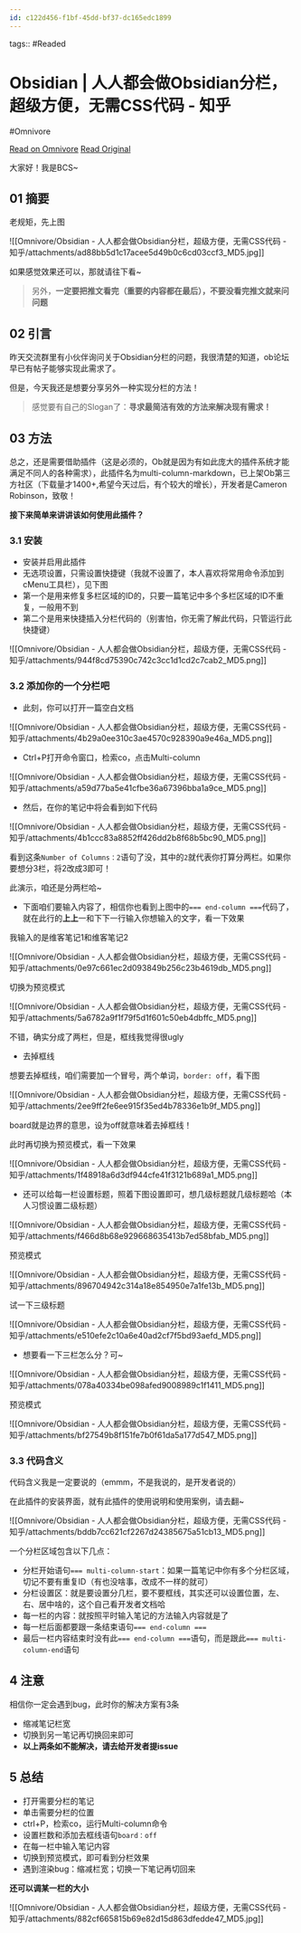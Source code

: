 ```yaml
---
id: c122d456-f1bf-45dd-bf37-dc165edc1899
---
```



tags::  #Readed 

# Obsidian | 人人都会做Obsidian分栏，超级方便，无需CSS代码 - 知乎
#Omnivore

[Read on Omnivore](https://omnivore.app/me/obsidian-obsidian-css-190a4ce595c)
[Read Original](https://zhuanlan.zhihu.com/p/503562540)

大家好！我是BCS\~

## 01 摘要

老规矩，先上图 

![[Omnivore/Obsidian - 人人都会做Obsidian分栏，超级方便，无需CSS代码 - 知乎/attachments/ad88bb5d1c17acee5d49b0c6cd03ccf3_MD5.jpg]]

如果感觉效果还可以，那就请往下看\~

> 另外，**一定要把推文看完（重要的内容都在最后），不要没看完推文就来问问题**

## 02 引言

昨天交流群里有小伙伴询问关于Obsidian分栏的问题，我很清楚的知道，ob论坛早已有帖子能够实现此需求了。

但是，今天我还是想要分享另外一种实现分栏的方法！

> 感觉要有自己的Slogan了：**寻求最简洁有效的方法来解决现有需求！**

## 03 方法

总之，还是需要借助插件（这是必须的，Ob就是因为有如此庞大的插件系统才能满足不同人的各种需求），此插件名为multi-column-markdown，已上架Ob第三方社区（下载量才1400+,希望今天过后，有个较大的增长），开发者是Cameron Robinson，致敬！

 **接下来简单来讲讲该如何使用此插件？**

### 3.1 安装

* 安装并启用此插件
* 无选项设置，只需设置快捷键（我就不设置了，本人喜欢将常用命令添加到cMenu工具栏），见下图
* 第一个是用来修复多栏区域的ID的，只要一篇笔记中多个多栏区域的ID不重复，一般用不到
* 第二个是用来快捷插入分栏代码的（别害怕，你无需了解此代码，只管运行此快捷键）

![[Omnivore/Obsidian - 人人都会做Obsidian分栏，超级方便，无需CSS代码 - 知乎/attachments/944f8cd75390c742c3cc1d1cd2c7cab2_MD5.png]]

### 3.2 添加你的一个分栏吧

* 此刻，你可以打开一篇空白文档

![[Omnivore/Obsidian - 人人都会做Obsidian分栏，超级方便，无需CSS代码 - 知乎/attachments/4b29a0ee310c3ae4570c928390a9e46a_MD5.png]]

* Ctrl+P打开命令窗口，检索co，点击Multi-column

![[Omnivore/Obsidian - 人人都会做Obsidian分栏，超级方便，无需CSS代码 - 知乎/attachments/a59d77ba5e41cfbe36a67396bba1a9ce_MD5.png]]

* 然后，在你的笔记中将会看到如下代码

![[Omnivore/Obsidian - 人人都会做Obsidian分栏，超级方便，无需CSS代码 - 知乎/attachments/4b1ccc83a8852ff426dd2b8f68b5bc90_MD5.png]]

看到这条`Number of Columns：2`语句了没，其中的`2`就代表你打算分两栏。如果你要想分3栏，将2改成3即可！

此演示，咱还是分两栏哈\~

* 下面咱们要输入内容了，相信你也看到上图中的`=== end-column ===`代码了，就在此行的**上上**一和下下一行输入你想输入的文字，看一下效果

我输入的是维客笔记1和维客笔记2 

![[Omnivore/Obsidian - 人人都会做Obsidian分栏，超级方便，无需CSS代码 - 知乎/attachments/0e97c661ec2d093849b256c23b4619db_MD5.png]]

切换为预览模式

![[Omnivore/Obsidian - 人人都会做Obsidian分栏，超级方便，无需CSS代码 - 知乎/attachments/5a6782a9f1f79f5d1f601c50eb4dbffc_MD5.png]]

不错，确实分成了两栏，但是，框线我觉得很ugly

* 去掉框线

想要去掉框线，咱们需要加一个冒号，两个单词，`border: off`，看下图

![[Omnivore/Obsidian - 人人都会做Obsidian分栏，超级方便，无需CSS代码 - 知乎/attachments/2ee9ff2fe6ee915f35ed4b78336e1b9f_MD5.png]]

board就是边界的意思，设为off就意味着去掉框线！

此时再切换为预览模式，看一下效果

![[Omnivore/Obsidian - 人人都会做Obsidian分栏，超级方便，无需CSS代码 - 知乎/attachments/1f48918a6d3df944cfe41f3121b689a1_MD5.png]]

* 还可以给每一栏设置标题，照着下图设置即可，想几级标题就几级标题哈（本人习惯设置二级标题）

![[Omnivore/Obsidian - 人人都会做Obsidian分栏，超级方便，无需CSS代码 - 知乎/attachments/f466d8b68e929668635413b7ed58bfab_MD5.png]]

预览模式

![[Omnivore/Obsidian - 人人都会做Obsidian分栏，超级方便，无需CSS代码 - 知乎/attachments/896704942c314a18e854950e7a1fe13b_MD5.png]]

试一下三级标题

![[Omnivore/Obsidian - 人人都会做Obsidian分栏，超级方便，无需CSS代码 - 知乎/attachments/e510efe2c10a6e40ad2cf7f5bd93aefd_MD5.png]]

* 想要看一下三栏怎么分？可\~

![[Omnivore/Obsidian - 人人都会做Obsidian分栏，超级方便，无需CSS代码 - 知乎/attachments/078a40334be098afed9008989c1f1411_MD5.png]]

预览模式

![[Omnivore/Obsidian - 人人都会做Obsidian分栏，超级方便，无需CSS代码 - 知乎/attachments/bf27549b8f151fe7b0f61da5a177d547_MD5.png]]

### 3.3 代码含义

代码含义我是一定要说的（emmm，不是我说的，是开发者说的）

在此插件的安装界面，就有此插件的使用说明和使用案例，请去翻\~

![[Omnivore/Obsidian - 人人都会做Obsidian分栏，超级方便，无需CSS代码 - 知乎/attachments/bddb7cc621cf2267d24385675a51cb13_MD5.png]]

一个分栏区域包含以下几点：

* 分栏开始语句`=== multi-column-start`：如果一篇笔记中你有多个分栏区域，切记不要有重复ID（有也没啥事，改成不一样的就可）
* 分栏设置区：就是要设置分几栏，要不要框线，其实还可以设置位置，左、右、居中啥的，这个自己看开发者文档哈
* 每一栏的内容：就按照平时输入笔记的方法输入内容就是了
* 每一栏后面都要跟一条结束语句`=== end-column ===`
* 最后一栏内容结束时没有此`=== end-column ===`语句，而是跟此`=== multi-column-end`语句

## 4 注意

相信你一定会遇到bug，此时你的解决方案有3条

* 缩减笔记栏宽
* 切换到另一笔记再切换回来即可
* **以上两条如不能解决，请去给开发者提issue**

## 5 总结

* 打开需要分栏的笔记
* 单击需要分栏的位置
* ctrl+P，检索co，运行Multi-column命令
* 设置栏数和添加去框线语句`board：off`
* 在每一栏中输入笔记内容
* 切换到预览模式，即可看到分栏效果
* 遇到渲染bug：缩减栏宽；切换一下笔记再切回来

**还可以调某一栏的大小**

![[Omnivore/Obsidian - 人人都会做Obsidian分栏，超级方便，无需CSS代码 - 知乎/attachments/882cf665815b69e82d15d863dfedde47_MD5.jpg]]

